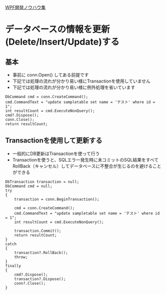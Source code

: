 <a id="TOP">

[WPF開発ノウハウ集](../index.md#TOP)
# データベースの情報を更新(Delete/Insert/Update)する

## 基本
- 事前に conn.Open() してある前提です
- 下記では処理の流れが分かり易い様にTransactionを使用していません
- 下記では処理の流れが分かり易い様に例外処理を省いています
```
DbCommand cmd = conn.CreateCommand();
cmd.CommandText = "update sampletable set name = 'テスト' where id = 1";
int resultCount = cmd.ExecuteNonQuery();
cmd?.Dispose();
conn.Close();
return resultCount;
```

## Transactionを使用して更新する
- 一般的にDB更新はTransactionを使って行う
- Transactionを使うと、SQLエラー発生時に未コミットのSQL結果をすべてRollBack（キャンセル）してデータベースに不整合が生じるのを避けることができる
```
DbTransaction transaction = null;
DbCommand cmd = null;
try
{
    transaction = conn.BeginTransaction();
    
    cmd = conn.CreateCommand();
    cmd.CommandText = "update sampletable set name = 'テスト' where id = 1";
    int resultCount = cmd.ExecuteNonQuery();
    
    transaction.Commit();
    return resultCount;
}
catch
{
    transaction?.RollBack();
    throw;
}
finally
{
    cmd?.Dispose();
    transaction?.Dispose();
    conn?.Close();
}
```

